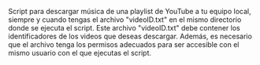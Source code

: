 Script para descargar música de una playlist de YouTube a tu equipo local, siempre y cuando tengas el archivo "videoID.txt" en el mismo directorio donde se ejecuta el script. Este archivo "videoID.txt" debe contener los identificadores de los videos que deseas descargar. Además, es necesario que el archivo tenga los permisos adecuados para ser accesible con el mismo usuario con el que ejecutas el script.

